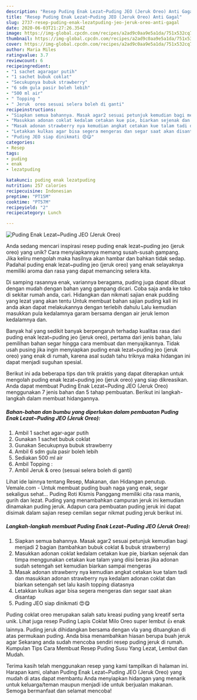 ```yaml
---
description: "Resep Puding Enak Lezat~Puding JEO (Jeruk Oreo) Anti Gagal"
title: "Resep Puding Enak Lezat~Puding JEO (Jeruk Oreo) Anti Gagal"
slug: 2737-resep-puding-enak-lezatpuding-jeo-jeruk-oreo-anti-gagal
date: 2020-06-03T21:27:26.354Z
image: https://img-global.cpcdn.com/recipes/a2ad9c0aa9e5a1da/751x532cq70/puding-enak-lezatpuding-jeo-jeruk-oreo-foto-resep-utama.jpg
thumbnail: https://img-global.cpcdn.com/recipes/a2ad9c0aa9e5a1da/751x532cq70/puding-enak-lezatpuding-jeo-jeruk-oreo-foto-resep-utama.jpg
cover: https://img-global.cpcdn.com/recipes/a2ad9c0aa9e5a1da/751x532cq70/puding-enak-lezatpuding-jeo-jeruk-oreo-foto-resep-utama.jpg
author: Maria Miles
ratingvalue: 3.7
reviewcount: 6
recipeingredient:
- "1 sachet agaragar putih"
- "1 sachet bubuk coklat"
- "Secukupnya bubuk strawberry"
- "6 sdm gula pasir boleh lebih"
- "500 ml air"
- " Topping "
- " Jeruk  oreo sesuai selera boleh di ganti"
recipeinstructions:
- "Siapkan semua bahannya. Masak agar2 sesuai petunjuk kemudian bagi menjadi 2 bagian (tambahkan bubuk coklat &amp; bubuk strawberry)"
- "Masukkan adonan coklat kedalam cetakan kue pie, biarkan sejenak dan timpa menggunakan cetakan kue talam yang diisi beras jika adonan sudah setengah set kemudian biarkan sampai mengeras"
- "Masak adonan strawberry nya kemudian angkat cetakan kue talam tadi dan masukkan adonan strawberry nya kedalam adonan coklat dan biarkan setengah set lalu kasih topping diatasnya"
- "Letakkan kulkas agar bisa segera mengeras dan segar saat akan disantap"
- "Puding JEO siap dinikmati 😍😋"
categories:
- Resep
tags:
- puding
- enak
- lezatpuding

katakunci: puding enak lezatpuding 
nutrition: 257 calories
recipecuisine: Indonesian
preptime: "PT15M"
cooktime: "PT57M"
recipeyield: "2"
recipecategory: Lunch

---
```



![Puding Enak Lezat~Puding JEO (Jeruk Oreo)](https://img-global.cpcdn.com/recipes/a2ad9c0aa9e5a1da/751x532cq70/puding-enak-lezatpuding-jeo-jeruk-oreo-foto-resep-utama.jpg)

Anda sedang mencari inspirasi resep puding enak lezat~puding jeo (jeruk oreo) yang unik? Cara menyiapkannya memang susah-susah gampang. Jika keliru mengolah maka hasilnya akan hambar dan bahkan tidak sedap. Padahal puding enak lezat~puding jeo (jeruk oreo) yang enak selayaknya memiliki aroma dan rasa yang dapat memancing selera kita.

Di samping rasannya enak, variannya beragama, puding juga dapat dibuat dengan mudah dengan bahan yang gampang dicari. Coba saja anda ke toko di sekitar rumah anda, cari. Hidangkan dan nikmati sajian enak pudding yang lezat yang akan tentu Untuk membuat bahan sajian puding kali ini anda akan dapat melakukannya dengan terlebih dahulu Lalu kemudian masukkan pula kedalamnya garam bersama dengan air jeruk lemon kedalamnya dan.

Banyak hal yang sedikit banyak berpengaruh terhadap kualitas rasa dari puding enak lezat~puding jeo (jeruk oreo), pertama dari jenis bahan, lalu pemilihan bahan segar hingga cara membuat dan menyajikannya. Tidak usah pusing jika ingin menyiapkan puding enak lezat~puding jeo (jeruk oreo) yang enak di rumah, karena asal sudah tahu triknya maka hidangan ini dapat menjadi suguhan spesial.


Berikut ini ada beberapa tips dan trik praktis yang dapat diterapkan untuk mengolah puding enak lezat~puding jeo (jeruk oreo) yang siap dikreasikan. Anda dapat membuat Puding Enak Lezat~Puding JEO (Jeruk Oreo) menggunakan 7 jenis bahan dan 5 tahap pembuatan. Berikut ini langkah-langkah dalam membuat hidangannya.

<!--inarticleads1-->

##### Bahan-bahan dan bumbu yang diperlukan dalam pembuatan Puding Enak Lezat~Puding JEO (Jeruk Oreo):

1. Ambil 1 sachet agar-agar putih
1. Gunakan 1 sachet bubuk coklat
1. Gunakan Secukupnya bubuk strawberry
1. Ambil 6 sdm gula pasir boleh lebih
1. Sediakan 500 ml air
1. Ambil  Topping :
1. Ambil  Jeruk &amp; oreo (sesuai selera boleh di ganti)


Lihat ide lainnya tentang Resep, Makanan, dan Hidangan penutup. Vemale.com - Untuk membuat puding buah naga yang enak, segar sekaligus sehat… Puding Roti Kismis Panggang memiliki cita rasa manis, gurih dan lezat. Puding yang menambahkan campuran jeruk ini kemudian dinamakan puding jeruk. Adapun cara pembuatan puding jeruk ini dapat disimak dalam sajian resep cemilan segar nikmat puding jeruk berikut ini. 

<!--inarticleads2-->

##### Langkah-langkah membuat Puding Enak Lezat~Puding JEO (Jeruk Oreo):

1. Siapkan semua bahannya. Masak agar2 sesuai petunjuk kemudian bagi menjadi 2 bagian (tambahkan bubuk coklat &amp; bubuk strawberry)
1. Masukkan adonan coklat kedalam cetakan kue pie, biarkan sejenak dan timpa menggunakan cetakan kue talam yang diisi beras jika adonan sudah setengah set kemudian biarkan sampai mengeras
1. Masak adonan strawberry nya kemudian angkat cetakan kue talam tadi dan masukkan adonan strawberry nya kedalam adonan coklat dan biarkan setengah set lalu kasih topping diatasnya
1. Letakkan kulkas agar bisa segera mengeras dan segar saat akan disantap
1. Puding JEO siap dinikmati 😍😋


Puding coklat oreo merupakan salah satu kreasi puding yang kreatif serta unik. Lihat juga resep Puding Lapis Coklat Milo Oreo super lembut 👍 enak lainnya. Puding jeruk dihidangkan bersama dengan vla yang dituangkan di atas permukaan puding. Anda bisa menambahkan hiasan berupa buah jeruk agar Sekarang anda sudah mencoba sendiri resep puding jeruk di rumah. Kumpulan Tips Cara Membuat Resep Puding Susu Yang Lezat, Lembut dan Mudah. 

Terima kasih telah menggunakan resep yang kami tampilkan di halaman ini. Harapan kami, olahan Puding Enak Lezat~Puding JEO (Jeruk Oreo) yang mudah di atas dapat membantu Anda menyiapkan hidangan yang menarik untuk keluarga/teman maupun menjadi ide untuk berjualan makanan. Semoga bermanfaat dan selamat mencoba!
